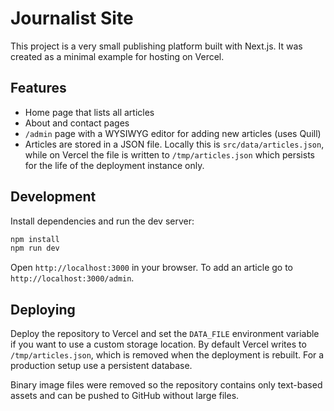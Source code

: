 # Journalist Site

This project is a very small publishing platform built with Next.js. It was created as a minimal example for hosting on Vercel.

## Features

- Home page that lists all articles
- About and contact pages
- `/admin` page with a WYSIWYG editor for adding new articles (uses Quill)
- Articles are stored in a JSON file. Locally this is `src/data/articles.json`, while
  on Vercel the file is written to `/tmp/articles.json` which persists for the life
  of the deployment instance only.

## Development

Install dependencies and run the dev server:

```bash
npm install
npm run dev
```

Open `http://localhost:3000` in your browser. To add an article go to `http://localhost:3000/admin`.

## Deploying

Deploy the repository to Vercel and set the `DATA_FILE` environment variable if you want to use a custom storage location. By default Vercel writes to `/tmp/articles.json`, which is removed when the deployment is rebuilt. For a production setup use a persistent database.

Binary image files were removed so the repository contains only text-based assets and can be pushed to GitHub without large files.

